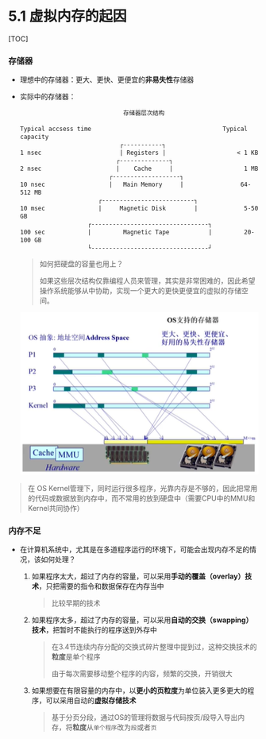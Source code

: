 # 5.1 虚拟内存的起因

[TOC]

### 存储器

* 理想中的存储器：更大、更快、更便宜的**非易失性**存储器

* 实际中的存储器：

  ```ascii
                               存储器层次结构
  
  Typical accsess time                                     Typical capacity
                              ┌-----------┐ 
  1 nsec                      | Registers |                    < 1 KB
                             ┌--------------┐
  2 nsec                     |    Cache     |                    1 MB
                           ┌-------------------┐
  10 nsec                  |   Main Memory     |                64-512 MB
                        ┌--------------------------┐
  10 msec               |     Magnetic Disk        |             5-50 GB
                     ┌---------------------------------┐
  100 sec            |         Magnetic Tape           |         20-100 GB
                     └---------------------------------┘
  ```

  > 如何把硬盘的容量也用上？
  >
  > 如果这些层次结构仅靠编程人员来管理，其实是非常困难的，因此希望操作系统能够从中协助，实现一个更大的更快更便宜的虚拟的存储空间。

  <img src=".\pics\vm1.png" alt="OS抽象：地址空间" style="zoom:125%;" />

> 在 OS Kernel管理下，同时运行很多程序，光靠内存是不够的，因此把常用的代码或数据放到内存中，而不常用的放到硬盘中（需要CPU中的MMU和Kernel共同协作）



### 内存不足

* 在计算机系统中，尤其是在多道程序运行的环境下，可能会出现内存不足的情况，该如何处理？

  1. 如果程序太大，超过了内存的容量，可以采用**手动的覆盖（overlay）技术**，只把需要的指令和数据保存在内存当中

     > 比较早期的技术

  2. 如果程序太多，超过了内存的容量，可以采用**自动的交换（swapping）技术**，把暂时不能执行的程序送到外存中

     > 在3.4节连续内存分配的交换式碎片整理中提到过，这种交换技术的**粒度**是单个程序
     >
     > 由于每次需要移动整个程序的内容，频繁的交换，开销很大

  3. 如果想要在有限容量的内存中，以**更小的页粒度**为单位装入更多更大的程序，可以采用自动的**虚拟存储技术**

     > 基于分页分段，通过OS的管理将数据与代码按页/段导入导出内存，将**粒度**从`单个程序`改为`段`或者`页`